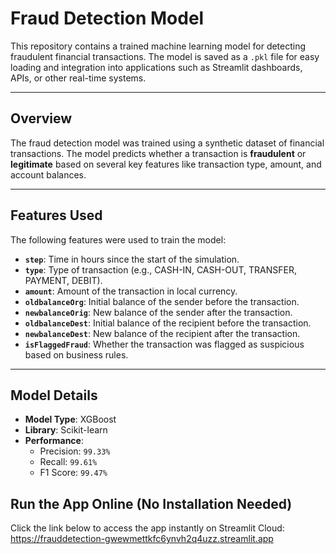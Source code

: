 # **Fraud Detection Model**

This repository contains a trained machine learning model for detecting fraudulent financial transactions. The model is saved as a `.pkl` file for easy loading and integration into applications such as Streamlit dashboards, APIs, or other real-time systems.

---

## **Overview**

The fraud detection model was trained using a synthetic dataset of financial transactions. The model predicts whether a transaction is **fraudulent** or **legitimate** based on several key features like transaction type, amount, and account balances.

---

## **Features Used**

The following features were used to train the model:

- **`step`**: Time in hours since the start of the simulation.
- **`type`**: Type of transaction (e.g., CASH-IN, CASH-OUT, TRANSFER, PAYMENT, DEBIT).
- **`amount`**: Amount of the transaction in local currency.
- **`oldbalanceOrg`**: Initial balance of the sender before the transaction.
- **`newbalanceOrig`**: New balance of the sender after the transaction.
- **`oldbalanceDest`**: Initial balance of the recipient before the transaction.
- **`newbalanceDest`**: New balance of the recipient after the transaction.
- **`isFlaggedFraud`**: Whether the transaction was flagged as suspicious based on business rules.

---

## **Model Details**

- **Model Type**: XGBoost 
- **Library**: Scikit-learn
- **Performance**:
  - Precision: `99.33%`
  - Recall: `99.61%`
  - F1 Score: `99.47%`

## **Run the App Online (No Installation Needed)**

Click the link below to access the app instantly on Streamlit Cloud:
https://frauddetection-gwewmettkfc6ynvh2q4uzz.streamlit.app



